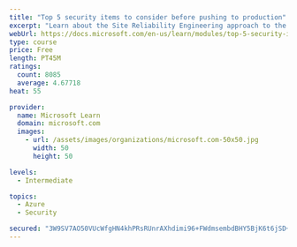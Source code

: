 ```yaml
---
title: "Top 5 security items to consider before pushing to production"
excerpt: "Learn about the Site Reliability Engineering approach to the challenge of assuring reliability and gain a better understanding of why it matters."
webUrl: https://docs.microsoft.com/en-us/learn/modules/top-5-security-items-to-consider/
type: course
price: Free
length: PT45M
ratings:
  count: 8085
  average: 4.67718
heat: 55

provider:
  name: Microsoft Learn
  domain: microsoft.com
  images:
    - url: /assets/images/organizations/microsoft.com-50x50.jpg
      width: 50
      height: 50

levels:
  - Intermediate

topics:
  - Azure
  - Security

secured: "3W9SV7AO50VUcWfgHN4khPRsRUnrAXhdimi96+FWdmsembdBHY5BjK6t6jSD+13hNlm8tBnYaOi/jU5+26fnLBPE7hJGs1l7jAdD2mATSB8QtEankQOiO6lh+P1NSk9VoZN6/o8gy6rdB2LEpxPkrroPWQTZnhOvIeoPmmntOoNC2kZmZyaSWu7/Ytq1qOaCNR1MNMBqDNvrQUnoqnDiaGjnu6Z+bmYKdwhmPbUXj02ahLa3j3ROREwkHR8Fuc+aFDCRJyWGMDHtHhWWjrec6GBhcRzcW/AjSqXR+sps0cvPIkMfZmBaIfrusYfXhl6yzr7hfZ/wWE4/2dwERRaCvZ2KNfZ1GCbMZvDu4Kcj20SAoLs+X+UZ+XEG9oka3HGYkrq3p3DHrx9+GTr1gF+RX1L0UKkRysKvFCmmmBSmRIQ=;VpIekPMKWaA0JDsp/444Ew=="
---
```


